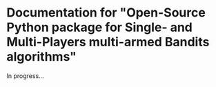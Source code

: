 # Documentation for "Open-Source Python package for Single- and Multi-Players multi-armed Bandits algorithms"

In progress...